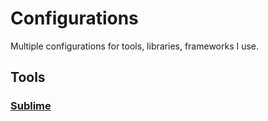 # Configurations
Multiple configurations for tools, libraries, frameworks I use.

## Tools

### [Sublime](/sublime/README.md)